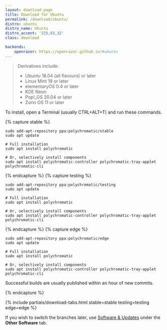 ```yaml
---
layout: download-page
title: Download for Ubuntu
permalink: /download/ubuntu/
distro: ubuntu
distro_name: Ubuntu
distro_accent: '225,63,32'
class: download

backends:
    openrazer: https://openrazer.github.io/#ubuntu
---
```


> Derivatives include:
>
> * Ubuntu 18.04 (all flavours) or later
> * Linux Mint 19 or later
> * elementaryOS 0.4 or later
> * KDE Neon
> * Pop!_OS 20.04 or later
> * Zorin OS 11 or later
>

To install, open a Terminal (usually CTRL+ALT+T) and run these commands.

{% capture stable %}

```shell
sudo add-apt-repository ppa:polychromatic/stable
sudo apt update

# Full installation
sudo apt install polychromatic

# Or, selectively install components
sudo apt install polychromatic-controller polychromatic-tray-applet polychromatic-cli
```


{% endcapture %}
{% capture testing %}

```shell
sudo add-apt-repository ppa:polychromatic/testing
sudo apt update

# Full installation
sudo apt install polychromatic

# Or, selectively install components
sudo apt install polychromatic-controller polychromatic-tray-applet polychromatic-cli
```

{% endcapture %}
{% capture edge %}

```shell
sudo add-apt-repository ppa:polychromatic/edge
sudo apt update

# Full installation
sudo apt install polychromatic

# Or, selectively install components
sudo apt install polychromatic-controller polychromatic-tray-applet polychromatic-cli
```

Successful builds are usually published within an hour of new commits.

{% endcapture %}

{% include partials/download-tabs.html
    stable=stable
    testing=testing
    edge=edge
%}

If you wish to switch the branches later, use [Software & Updates](https://wiki.ubuntu.com/SoftwareAndUpdatesSettings)
under the **Other Software** tab.
